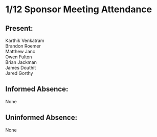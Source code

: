 # 1/12 Sponsor Meeting Attendance

## Present:
Karthik Venkatram\
Brandon Roemer\
Matthew Janc\
Owen Fulton\
Brian Jackman\
James Douthit\
Jared Gorthy

## Informed Absence:
None

## Uninformed Absence:
None
